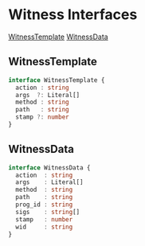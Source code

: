 # Witness Interfaces

[WitnessTemplate](#witnesstemplate)
[WitnessData](#witnessdata)

## WitnessTemplate

```ts
interface WitnessTemplate {
  action : string
  args  ?: Literal[]
  method : string
  path   : string
  stamp ?: number
}
```

## WitnessData

```ts
interface WitnessData {
  action  : string
  args    : Literal[]
  method  : string
  path    : string
  prog_id : string
  sigs    : string[]
  stamp   : number
  wid     : string
}
```
